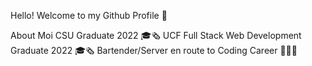 Hello! Welcome to my Github Profile 👋

About Moi
CSU Graduate 2022 🎓🗞
UCF Full Stack Web Development Graduate 2022 🎓🗞
Bartender/Server en route to Coding Career 👩🏽‍💻
